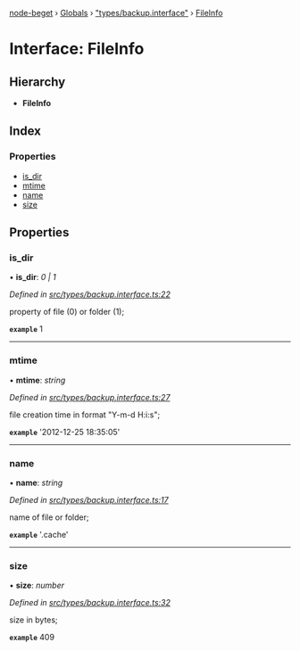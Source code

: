 [node-beget](../README.md) › [Globals](../globals.md) › ["types/backup.interface"](../modules/_types_backup_interface_.md) › [FileInfo](_types_backup_interface_.fileinfo.md)

# Interface: FileInfo

## Hierarchy

* **FileInfo**

## Index

### Properties

* [is_dir](_types_backup_interface_.fileinfo.md#is_dir)
* [mtime](_types_backup_interface_.fileinfo.md#mtime)
* [name](_types_backup_interface_.fileinfo.md#name)
* [size](_types_backup_interface_.fileinfo.md#size)

## Properties

###  is_dir

• **is_dir**: *0 | 1*

*Defined in [src/types/backup.interface.ts:22](https://github.com/olehcambel/node-beget/blob/f128411/src/types/backup.interface.ts#L22)*

property of file (0) or folder (1);

**`example`** 1

___

###  mtime

• **mtime**: *string*

*Defined in [src/types/backup.interface.ts:27](https://github.com/olehcambel/node-beget/blob/f128411/src/types/backup.interface.ts#L27)*

file creation time in format "Y-m-d H:i:s";

**`example`** '2012-12-25 18:35:05'

___

###  name

• **name**: *string*

*Defined in [src/types/backup.interface.ts:17](https://github.com/olehcambel/node-beget/blob/f128411/src/types/backup.interface.ts#L17)*

name of file or folder;

**`example`** '.cache'

___

###  size

• **size**: *number*

*Defined in [src/types/backup.interface.ts:32](https://github.com/olehcambel/node-beget/blob/f128411/src/types/backup.interface.ts#L32)*

size in bytes;

**`example`** 409
